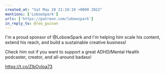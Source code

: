 ```yaml
---
created_at: "Sat May 28 21:10:19 +0000 2022"
mentions: ['LobowSpark']
urls: ['https://patreon.com/lobowspark']
in_reply_to: @leo_guinan
---
```


I'm a proud sponsor of @LobowSpark and I'm helping him scale his content, extend his reach, and build a sustainable creative business! 

Check him out if you want to support a great ADHD/Mental Health podcaster, creator, and all-around badass! 

https://t.co/ZlbOyIoa73